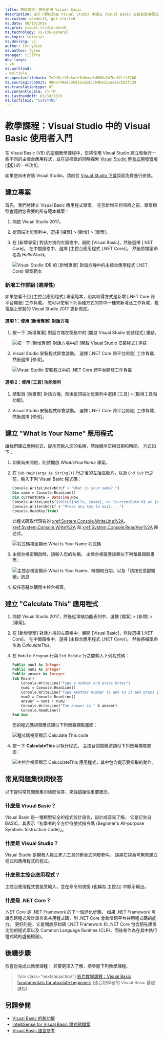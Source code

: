 ```yaml
---
title: 教學課程：開始使用 Visual Basic
description: 逐步了解如何在 Visual Studio 中建立 Visual Basic 主控台應用程式。
ms.custom: seodec18, get-started
ms.date: 08/10/2018
ms.prod: visual-studio-dev15
ms.technology: vs-ide-general
ms.topic: tutorial
ms.devlang: vb
author: TerryGLee
ms.author: tglee
manager: jillfra
dev_langs:
- vb
ms.workload:
- multiple
ms.openlocfilehash: 7e2d5cf15b6afd1b6eed6d800a1b7ba67c1f87b8
ms.sourcegitcommit: 9866740aec05d1a3a5dc3b4b6d2ceaeecbd3fc29
ms.translationtype: HT
ms.contentlocale: zh-TW
ms.lasthandoff: 01/30/2019
ms.locfileid: "55424495"
---
```

# <a name="tutorial-get-started-with-visual-basic-in-visual-studio"></a>教學課程：Visual Studio 中的 Visual Basic 使用者入門

在 Visual Basic (VB) 的這個教學課程中，您將使用 Visual Studio 建立和執行一些不同的主控台應用程式，並在這樣做的同時探索 [Visual Studio 整合式開發環境 (IDE)](visual-studio-ide.md) 的一些功能。

如果您尚未安裝 Visual Studio，請前往 [Visual Studio 下載](https://visualstudio.microsoft.com/downloads/?utm_medium=microsoft&utm_source=docs.microsoft.com&utm_campaign=inline+link&utm_content=download+vs2017)頁面免費進行安裝。

## <a name="create-a-project"></a>建立專案

首先，我們將建立 Visual Basic 應用程式專案。 在您新增任何項目之前，專案類型會隨附您需要的所有範本檔案！

1. 開啟 Visual Studio 2017。

2. 從頂端功能表列中，選擇 [檔案] > [新增] > [專案]。

3. 在 [新增專案] 對話方塊的左窗格中，展開 [Visual Basic]，然後選擇 [.NET Core]。 在中間窗格中，選擇 [主控台應用程式 (.NET Core)]。 然後將檔案命名為 *HelloWorld*。

   ![Visual Studio IDE 的 [新增專案] 對話方塊中的主控台應用程式 (.NET Core) 專案範本](media/new-project-vb-dotnetcore-whatisyourname-console-app.png)

### <a name="add-a-workgroup-optional"></a>新增工作群組 (選擇性)

如果您看不到 [主控台應用程式] 專案範本，則其取得方式是新增 [.NET Core 跨平台開發] 工作負載。 您可以使用下列兩種方式的其中一種來新增此工作負載，視電腦上安裝的 Visual Studio 2017 更新而定。

#### <a name="option-1-use-the-new-project-dialog-box"></a>選項 1：使用 [新增專案] 對話方塊

1. 按一下 [新增專案] 對話方塊左窗格中的 [開啟 Visual Studio 安裝程式] 連結。

   ![按一下 [新增專案] 對話方塊中的 [開啟 Visual Studio 安裝程式] 連結](../media/vs-open-visual-studio-installer-generic.png)

1. Visual Studio 安裝程式即會啟動。 選擇 [.NET Core 跨平台開發] 工作負載，然後選擇 [修改]。

   ![Visual Studio 安裝程式中的 .NET Core 跨平台開發工作負載](../media/tutorial-aspnet-workload.png)

#### <a name="option-2-use-the-tools-menu-bar"></a>選項 2：使用 [工具] 功能表列

1. 請取消 [新專案] 對話方塊，然後從頂端功能表列中選擇 [工具] > [取得工具和功能]。

1. Visual Studio 安裝程式即會啟動。 選擇 [.NET Core 跨平台開發] 工作負載，然後選擇 [修改]。

## <a name="create-a-what-is-your-name-application"></a>建立 "What Is Your Name" 應用程式

讓我們建立應用程式，提示您輸入您的名稱，然後顯示它與日期和時間。 方式如下：

1. 如果尚未開啟，則請開啟 *WhatIsYourName* 專案。

1. 在 `Sub Main(args As String())` 行之後的左括弧後方，以及 `End Sub` 行之前，輸入下列 Visual Basic 程式碼：

     ```vb
     Console.WriteLine(vbCrLf + "What is your name? ")
     Dim name = Console.ReadLine()
     Dim currentDate = DateTime.Now
     Console.WriteLine($"{vbCrLf}Hello, {name}, on {currentDate:d} at {currentDate:t}")
     Console.Write(vbCrLf + "Press any key to exit... ")
     Console.ReadKey(True)
    ```

    此程式碼取代現有的 <xref:System.Console.WriteLine%2A>、<xref:System.Console.Write%2A> 和 <xref:System.Console.ReadKey%2A> 陳述式。

   ![程式碼視窗顯示 What Is Your Name 程式碼](media/vb-codewindow-what-name.png)

1. 主控台視窗開啟時，請輸入您的名稱。 主控台視窗應該類似下列螢幕擷取畫面：

   ![主控台視窗顯示 What Is Your Name、時間和日期，以及「請按任意鍵繼續」訊息](media/vb-console-what-name.png)

1. 按任意鍵以關閉主控台視窗。

## <a name="create-a-calculate-this-application"></a>建立 "Calculate This" 應用程式

1. 開啟 Visual Studio 2017，然後從頂端功能表列中，選擇 [檔案] > [新增] > [專案]。

1. 在 [新增專案] 對話方塊的左窗格中，展開 [Visual Basic]，然後選擇 [.NET Core]。 在中間窗格中，選擇 [主控台應用程式 (.NET Core)]。 然後將檔案命名為 *CalculateThis*。

1. 在 `Module Program` 行與 `End Module` 行之間輸入下列程式碼：

   ```vb
   Public num1 As Integer
   Public num2 As Integer
   Public answer As Integer
   Sub Main()
       Console.WriteLine("Type a number and press Enter")
       num1 = Console.ReadLine()
       Console.WriteLine("Type another number to add to it and press Enter")
       num2 = Console.ReadLine()
       answer = num1 + num2
       Console.WriteLine("The answer is " & answer)
       Console.ReadLine()
   End Sub
   ```

   您的程式碼視窗應該類似下列螢幕擷取畫面：

   ![程式碼視窗顯示 Calculate This code](media/vb-codewindow-calculate-this.png)

1. 按一下 **CalculateThis** 以執行程式。 主控台視窗應該類似下列螢幕擷取畫面：

    ![主控台視窗顯示 CaluculateThis 應用程式，其中包含提示要採取的動作。](media/vb-console-calculate-this.png)

## <a name="quick-answers-faq"></a>常見問題集快問快答

以下提供常見問題集的快問快答，來強調幾個重要概念。

### <a name="what-is-visual-basic"></a>什麼是 Visual Basic？

Visual Basic 是一種類型安全的程式設計語言，設計成容易了解。 它是衍生自 BASIC，其表示「初學者的全方位符號式指令碼 (Beginner's All-purpose Symbolic Instruction Code)」。

### <a name="what-is-visual-studio"></a>什麼是 Visual Studio？

Visual Studio 是開發人員生產力工具的整合式開發套件。 請將它視為可用來建立程式和應用程式的程式。

### <a name="what-is-a-console-app"></a>什麼是主控台應用程式？

主控台應用程式會接受輸入，並在命令列視窗 (也稱為 主控台) 中顯示輸出。

### <a name="what-is-net-core"></a>什麼是 .NET Core？

.NET Core 是 .NET Framework 的下一個進化步驟。 如果 .NET Framework 可讓您跨程式設計語言來共用程式碼，則 .NET Core 會新增跨平台共用程式碼的能力。 更好的是，它是開放原始碼  (.NET Framework 和 .NET Core 包含預先建置功能的程式庫以及 Common Language Runtime (CLR)，而後者作為在其中執行程式碼的虛擬機器)。

## <a name="next-steps"></a>後續步驟

恭喜您完成此教學課程！ 若要更深入了解，請參閱下列教學課程。

> [!div class="nextstepaction"]
> [影片教學課程：Visual Basic fundamentals for absolute beginners](https://mva.microsoft.com/en-us/training-courses/visual-basic-fundamentals-for-absolute-beginners-16507) (適合初學者的 Visual Basic 基礎課程)

## <a name="see-also"></a>另請參閱

* [Visual Basic 的新功能](/dotnet/visual-basic/getting-started/whats-new)
* [IntelliSense for Visual Basic 程式碼檔案](../../ide/visual-basic-specific-intellisense.md)
* [Visual Basic 語言參考](/dotnet/visual-basic/language-reference/index)